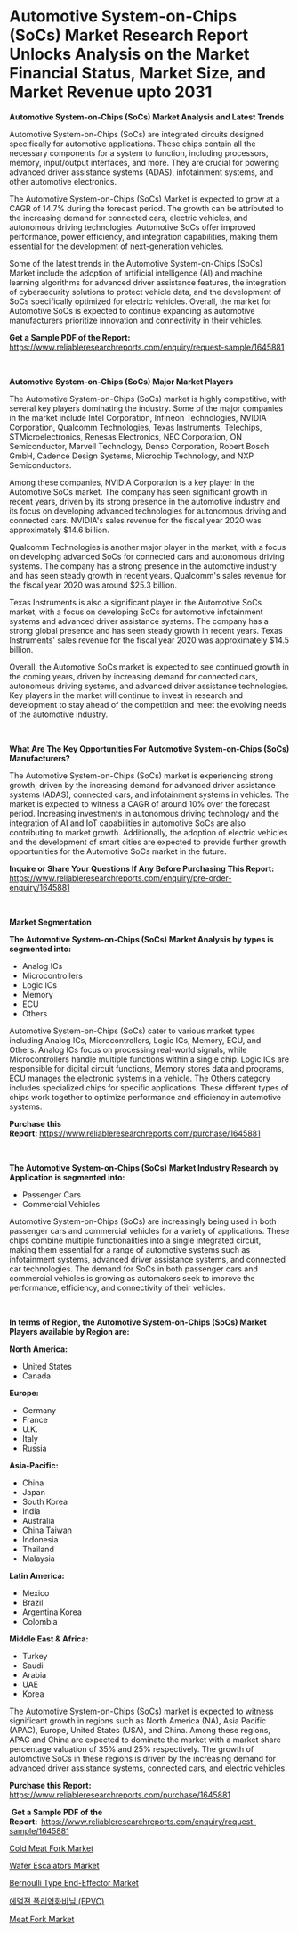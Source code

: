 <p><h1>Automotive System-on-Chips (SoCs) Market Research Report Unlocks Analysis on the Market Financial Status, Market Size, and Market Revenue upto 2031</h1></p><p><strong>Automotive System-on-Chips (SoCs) Market Analysis and Latest Trends</strong></p>
<p><p>Automotive System-on-Chips (SoCs) are integrated circuits designed specifically for automotive applications. These chips contain all the necessary components for a system to function, including processors, memory, input/output interfaces, and more. They are crucial for powering advanced driver assistance systems (ADAS), infotainment systems, and other automotive electronics.</p><p>The Automotive System-on-Chips (SoCs) Market is expected to grow at a CAGR of 14.7% during the forecast period. The growth can be attributed to the increasing demand for connected cars, electric vehicles, and autonomous driving technologies. Automotive SoCs offer improved performance, power efficiency, and integration capabilities, making them essential for the development of next-generation vehicles.</p><p>Some of the latest trends in the Automotive System-on-Chips (SoCs) Market include the adoption of artificial intelligence (AI) and machine learning algorithms for advanced driver assistance features, the integration of cybersecurity solutions to protect vehicle data, and the development of SoCs specifically optimized for electric vehicles. Overall, the market for Automotive SoCs is expected to continue expanding as automotive manufacturers prioritize innovation and connectivity in their vehicles.</p></p>
<p><strong>Get a Sample PDF of the Report:&nbsp;</strong> <a href="https://www.reliableresearchreports.com/enquiry/request-sample/1645881">https://www.reliableresearchreports.com/enquiry/request-sample/1645881</a></p>
<p>&nbsp;</p>
<p><strong>Automotive System-on-Chips (SoCs) Major Market Players</strong></p>
<p><p>The Automotive System-on-Chips (SoCs) market is highly competitive, with several key players dominating the industry. Some of the major companies in the market include Intel Corporation, Infineon Technologies, NVIDIA Corporation, Qualcomm Technologies, Texas Instruments, Telechips, STMicroelectronics, Renesas Electronics, NEC Corporation, ON Semiconductor, Marvell Technology, Denso Corporation, Robert Bosch GmbH, Cadence Design Systems, Microchip Technology, and NXP Semiconductors.</p><p>Among these companies, NVIDIA Corporation is a key player in the Automotive SoCs market. The company has seen significant growth in recent years, driven by its strong presence in the automotive industry and its focus on developing advanced technologies for autonomous driving and connected cars. NVIDIA's sales revenue for the fiscal year 2020 was approximately $14.6 billion.</p><p>Qualcomm Technologies is another major player in the market, with a focus on developing advanced SoCs for connected cars and autonomous driving systems. The company has a strong presence in the automotive industry and has seen steady growth in recent years. Qualcomm's sales revenue for the fiscal year 2020 was around $25.3 billion.</p><p>Texas Instruments is also a significant player in the Automotive SoCs market, with a focus on developing SoCs for automotive infotainment systems and advanced driver assistance systems. The company has a strong global presence and has seen steady growth in recent years. Texas Instruments' sales revenue for the fiscal year 2020 was approximately $14.5 billion.</p><p>Overall, the Automotive SoCs market is expected to see continued growth in the coming years, driven by increasing demand for connected cars, autonomous driving systems, and advanced driver assistance technologies. Key players in the market will continue to invest in research and development to stay ahead of the competition and meet the evolving needs of the automotive industry.</p></p>
<p>&nbsp;</p>
<p><strong>What Are The Key Opportunities For Automotive System-on-Chips (SoCs) Manufacturers?</strong></p>
<p><p>The Automotive System-on-Chips (SoCs) market is experiencing strong growth, driven by the increasing demand for advanced driver assistance systems (ADAS), connected cars, and infotainment systems in vehicles. The market is expected to witness a CAGR of around 10% over the forecast period. Increasing investments in autonomous driving technology and the integration of AI and IoT capabilities in automotive SoCs are also contributing to market growth. Additionally, the adoption of electric vehicles and the development of smart cities are expected to provide further growth opportunities for the Automotive SoCs market in the future.</p></p>
<p><strong>Inquire or Share Your Questions If Any Before Purchasing This Report:</strong> <a href="https://www.reliableresearchreports.com/enquiry/pre-order-enquiry/1645881">https://www.reliableresearchreports.com/enquiry/pre-order-enquiry/1645881</a></p>
<p>&nbsp;</p>
<p><strong>Market Segmentation</strong></p>
<p><strong>The Automotive System-on-Chips (SoCs) Market Analysis by types is segmented into:</strong></p>
<p><ul><li>Analog ICs</li><li>Microcontrollers</li><li>Logic ICs</li><li>Memory</li><li>ECU</li><li>Others</li></ul></p>
<p><p>Automotive System-on-Chips (SoCs) cater to various market types including Analog ICs, Microcontrollers, Logic ICs, Memory, ECU, and Others. Analog ICs focus on processing real-world signals, while Microcontrollers handle multiple functions within a single chip. Logic ICs are responsible for digital circuit functions, Memory stores data and programs, ECU manages the electronic systems in a vehicle. The Others category includes specialized chips for specific applications. These different types of chips work together to optimize performance and efficiency in automotive systems.</p></p>
<p><strong>Purchase this Report:&nbsp;</strong><a href="https://www.reliableresearchreports.com/purchase/1645881">https://www.reliableresearchreports.com/purchase/1645881</a></p>
<p>&nbsp;</p>
<p><strong>The Automotive System-on-Chips (SoCs) Market Industry Research by Application is segmented into:</strong></p>
<p><ul><li>Passenger Cars</li><li>Commercial Vehicles</li></ul></p>
<p><p>Automotive System-on-Chips (SoCs) are increasingly being used in both passenger cars and commercial vehicles for a variety of applications. These chips combine multiple functionalities into a single integrated circuit, making them essential for a range of automotive systems such as infotainment systems, advanced driver assistance systems, and connected car technologies. The demand for SoCs in both passenger cars and commercial vehicles is growing as automakers seek to improve the performance, efficiency, and connectivity of their vehicles.</p></p>
<p>&nbsp;</p>
<p><strong>In terms of Region, the Automotive System-on-Chips (SoCs) Market Players available by Region are:</strong></p>
<p>
    <p> <strong> North America: </strong>
        <ul>
            <li>United States</li>
            <li>Canada</li>
        </ul>
        </p> 
    <p> <strong> Europe: </strong>
        <ul>
            <li>Germany</li>
            <li>France</li>
            <li>U.K.</li>
            <li>Italy</li>
            <li>Russia</li>
        </ul>
        </p> 
    <p> <strong> Asia-Pacific: </strong>
        <ul>
            <li>China</li>
            <li>Japan</li>
            <li>South Korea</li>
            <li>India</li>
            <li>Australia</li>
            <li>China Taiwan</li>
            <li>Indonesia</li>
            <li>Thailand</li>
            <li>Malaysia</li>
        </ul>
        </p> 
    <p> <strong> Latin America: </strong>
        <ul>
            <li>Mexico</li>
            <li>Brazil</li>
            <li>Argentina Korea</li>
            <li>Colombia</li>
        </ul>
        </p> 
    <p> <strong> Middle East & Africa: </strong>
        <ul>
            <li>Turkey</li>
            <li>Saudi</li>
            <li>Arabia</li>
            <li>UAE</li>
            <li>Korea</li>
        </ul>
    </p>
    </p>
<p><p>The Automotive System-on-Chips (SoCs) market is expected to witness significant growth in regions such as North America (NA), Asia Pacific (APAC), Europe, United States (USA), and China. Among these regions, APAC and China are expected to dominate the market with a market share percentage valuation of 35% and 25% respectively. The growth of automotive SoCs in these regions is driven by the increasing demand for advanced driver assistance systems, connected cars, and electric vehicles.</p></p>
<p><strong>Purchase this Report: </strong><a href="https://www.reliableresearchreports.com/purchase/1645881">https://www.reliableresearchreports.com/purchase/1645881</a></p>
<p>&nbsp;<strong>Get a Sample PDF of the Report:&nbsp;&nbsp;</strong><a href="https://www.reliableresearchreports.com/enquiry/request-sample/1645881">https://www.reliableresearchreports.com/enquiry/request-sample/1645881</a></p>
<p><strong></strong></p>
<p><p><a href="https://view.publitas.com/reportprime-1/cold-meat-fork-market-share-market-new-trends-analysis-report-by-type-by-application-by-end-use-by-region-and-segment-forecasts-2024-2031/">Cold Meat Fork Market</a></p><p><a href="https://funky-papaya-cf4.notion.site/Wafer-Escalators-Market-Provides-Detailed-Segmentation-of-this-Market-based-on-Type-Application-an-3a4cbde1128b4d73802aaf99a465bd5f">Wafer Escalators Market</a></p><p><a href="https://confirmed-shield-e13.notion.site/Bernoulli-Type-End-Effector-Market-Research-Report-Provides-thorough-Industry-Overview-which-offers-230c6327691049699c7335bd4c764c69">Bernoulli Type End-Effector Market</a></p><p><a href="https://medium.com/@biheemgalvinlouises6hokrh3h/%EC%97%90%EB%AE%AC%EC%A0%BC-pvc-epvc-%EC%8B%9C%EC%9E%A5-%EB%B3%B4%EA%B3%A0%EC%84%9C%EB%8A%94-%EC%9D%B4-%EC%8B%9C%EC%9E%A5%EC%9D%98-%EC%B5%9C%EC%8B%A0-%ED%8A%B8%EB%A0%8C%EB%93%9C%EC%99%80-%EC%84%B1%EC%9E%A5-%EA%B8%B0%ED%9A%8C%EB%A5%BC-%EB%B0%9D%ED%98%80%EC%A4%8D%EB%8B%88%EB%8B%A4-70699fbb038d">에멀젼 폴리염화비닐 (EPVC)</a></p><p><a href="https://view.publitas.com/reportprime-1/meat-fork-market-growth-market-trends-covid-19-impact-and-forecasts-for-period-from-2024-2031/">Meat Fork Market</a></p></p>